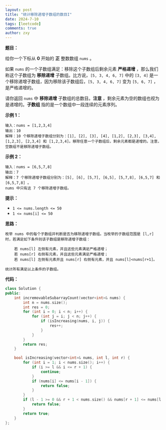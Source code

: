```yaml
---
layout: post
title: "统计移除递增子数组的数目I"
date: 2024-7-10
tags: [leetcode]
comments: true
author: zxy
---
```


**题目：**

给你一个下标从 **0** 开始的 **正** 整数数组 `nums` 。

如果 `nums` 的一个子数组满足：移除这个子数组后剩余元素 **严格递增** ，那么我们称这个子数组为 **移除递增** 子数组。比方说，`[5, 3, 4, 6, 7]` 中的 `[3, 4]` 是一个移除递增子数组，因为移除该子数组后，`[5, 3, 4, 6, 7]` 变为 `[5, 6, 7]` ，是严格递增的。

请你返回 `nums` 中 **移除递增** 子数组的总数目。**注意** ，剩余元素为空的数组也视为是递增的。**子数组** 指的是一个数组中一段连续的元素序列。

**示例 1：**

```
输入：nums = [1,2,3,4]
输出：10
解释：10 个移除递增子数组分别为：[1], [2], [3], [4], [1,2], [2,3], [3,4], [1,2,3], [2,3,4] 和 [1,2,3,4]。移除任意一个子数组后，剩余元素都是递增的。注意，空数组不是移除递增子数组。
```

**示例 2：**

```
输入：nums = [6,5,7,8]
输出：7
解释：7 个移除递增子数组分别为：[5], [6], [5,7], [6,5], [5,7,8], [6,5,7] 和 [6,5,7,8] 。
nums 中只有这 7 个移除递增子数组。
```

**提示：**

- `1 <= nums.length <= 50`
- `1 <= nums[i] <= 50`

**思路：**

```
枚举 nums 中的每个子数组并判断是否为移除递增子数组。当枚举的子数组范围是 [l,r] 时，若满足如下条件则该子数组是移除递增子数组：

	若 nums[l] 左侧有元素，并且这些元素满足严格递增；
	若 nums[r] 右侧有元素，并且这些元素满足严格递增；
	若 nums[l] 左侧有元素并且 nums[r] 右侧有元素，并且 nums[l]<nums[r+1]。

统计所有满足以上条件的子数组。
```

**代码：**

```cpp
class Solution {
public:
    int incremovableSubarrayCount(vector<int>& nums) {
        int n = nums.size();
        int res = 0;
        for (int i = 0; i < n; i++) {
            for (int j = i; j < n; j++) {
                if (isIncreasing(nums, i, j)) {
                    res++;
                }
            }
        }
        return res;
    }

    bool isIncreasing(vector<int>& nums, int l, int r) {
        for (int i = 1; i < nums.size(); i++) {
            if (i >= l && i <= r + 1) {
                continue;
            }
            if (nums[i] <= nums[i - 1]) {
                return false;
            }
        }
        if (l - 1 >= 0 && r + 1 < nums.size() && nums[r + 1] <= nums[l - 1]) {
            return false;
        }
        return true;
    }
};
```

